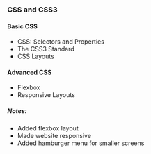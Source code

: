 ### CSS and CSS3

#### Basic CSS
- CSS: Selectors and Properties
- The CSS3 Standard
- CSS Layouts 

#### Advanced CSS
- Flexbox
- Responsive Layouts

##### Notes:
 - Added flexbox layout
 - Made website responsive
 - Added hamburger menu for smaller screens
